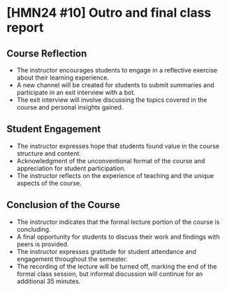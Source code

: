 # [HMN24 #10] Outro and final class report

## Course Reflection
- The instructor encourages students to engage in a reflective exercise about their learning experience.
- A new channel will be created for students to submit summaries and participate in an exit interview with a bot.
- The exit interview will involve discussing the topics covered in the course and personal insights gained.

## Student Engagement
- The instructor expresses hope that students found value in the course structure and content.
- Acknowledgment of the unconventional format of the course and appreciation for student participation.
- The instructor reflects on the experience of teaching and the unique aspects of the course.

## Conclusion of the Course
- The instructor indicates that the formal lecture portion of the course is concluding.
- A final opportunity for students to discuss their work and findings with peers is provided.
- The instructor expresses gratitude for student attendance and engagement throughout the semester.
- The recording of the lecture will be turned off, marking the end of the formal class session, but informal discussion will continue for an additional 35 minutes.